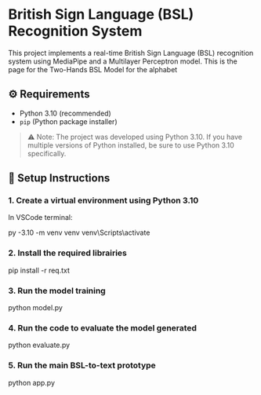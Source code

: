 # British Sign Language (BSL) Recognition System

This project implements a real-time British Sign Language (BSL) recognition system using MediaPipe and a Multilayer Perceptron model.
This is the page for the Two-Hands BSL Model for the alphabet

## ⚙️ Requirements

- Python 3.10 (recommended)
- `pip` (Python package installer)

> ⚠️ Note: The project was developed using Python 3.10. If you have multiple versions of Python installed, be sure to use Python 3.10 specifically.

## 🔧 Setup Instructions

### 1. Create a virtual environment using Python 3.10

In VSCode terminal:

py -3.10 -m venv venv
venv\Scripts\activate

### 2. Install the required librairies

pip install -r req.txt

### 3. Run the model training

python model.py

### 4. Run the code to evaluate the model generated

python evaluate.py

### 5. Run the main BSL-to-text prototype

python app.py
